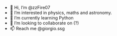 - 👋 Hi, I’m @zzFire07
- 👀 I’m interested in physics, maths and astronomy.
- 🌱 I’m currently learning Python
- 💞️ I’m looking to collaborate on (?)
- 📫 Reach me @giorgio.ssg
